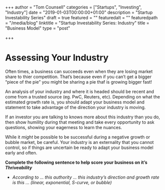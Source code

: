 +++
author = "Tom Counsell"
categories = ["Startups", "Investing", "Industry"]
date = "2019-01-03T00:00:00+01:00"
description = "Startup Investability Series"
draft = true
featured = ""
featuredalt = ""
featuredpath = "/media/blog"
linktitle = "Startup Investability Series: Industry"
title = "Business Model"
type = "post"

+++
# Assessing Your Industry

Often times, a business can succeeds even when they are losing market share to thier competition. That’s because even if you can’t get a bigger “piece of the pie” you might be sharing a pie thaf is growing bigger fast!

An analysis of your industry and where it is headed should be recent and come from a trusted source (eg. PwC, Reuters, etc). Depending on what the estimated growth rate is, you should adapt your business model and statement to take advantage of the direction your industry is moving.

If an investor you are talking to knows more about this industry than you do, then show humility during that meeting and take every opportunity to ask questions, showing your eagerness to learn the nuances.

While it _might_ be possible to be successful during a negative growth or bubble market, be careful. Your industry is an externality that you cannot control, so if things are uncertain be ready to adapt your business model early and often.

**Complete the following sentence to help score your business on it’s _Thriveability_**

* _According to ... this authority ... this industry’s direction and growth rate is this ... (linear, exponential, S-curve, or bubble)_